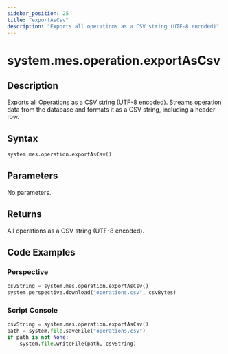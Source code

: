 ```yaml
---
sidebar_position: 25
title: "exportAsCsv"
description: "Exports all operations as a CSV string (UTF-8 encoded)"
---
```


# system.mes.operation.exportAsCsv

## Description

Exports all [Operations](../../data-model/operation-model/operation) as a CSV string (UTF-8 encoded). 
Streams operation data from the database and formats it as a CSV string, including a header row.

## Syntax

```python
system.mes.operation.exportAsCsv()
```

## Parameters

No parameters.

## Returns

All operations as a CSV string (UTF-8 encoded).

## Code Examples

### Perspective
```python
csvString = system.mes.operation.exportAsCsv()
system.perspective.download("operations.csv", csvBytes)
```

### Script Console
```python
csvString = system.mes.operation.exportAsCsv()
path = system.file.saveFile("operations.csv")
if path is not None:
	system.file.writeFile(path, csvString)
```


